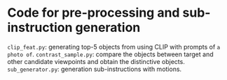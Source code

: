 # Code for pre-processing and sub-instruction generation

`clip_feat.py`: generating top-5 objects from using CLIP with prompts of `a photo of`.
`contrast_sample.py`: compare the objects between target and other candidate viewpoints and obtain the distinctive objects.
`sub_generator.py`: generation sub-instructions with motions.
